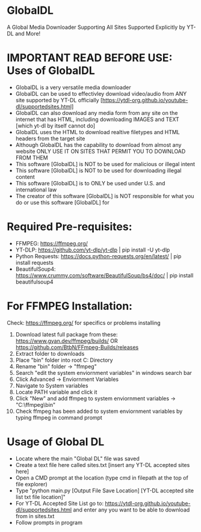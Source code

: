 # GlobalDL
A Global Media Downloader Supporting All Sites Supported Explicitly by YT-DL and More!

# IMPORTANT READ BEFORE USE: Uses of GlobalDL
- GlobalDL is a very versatile media downloader
- GlobalDL can be used to effectivley download video/audio from ANY site supported by YT-DL officially [https://ytdl-org.github.io/youtube-dl/supportedsites.html]
- GlobalDL can also download any media form from any site on the internet that has HTML, including downloading IMAGES and TEXT [which yt-dl by itself cannot do]
- GlobalDL uses the HTML to download realtive filetypes and HTML headers from the target site
- Although GlobalDL has the capability to download from almost any website ONLY USE IT ON SITES THAT PERMIT YOU TO DOWNLOAD FROM THEM
- This software [GlobalDL] is NOT to be used for malicious or illegal intent
- This software [GlobalDL] is NOT to be used for downloading illegal content
- This software [GlobalDL] is to ONLY be used under U.S. and international law
- The creator of this software [GlobalDL] is NOT responsible for what you do or use this software [GlobalDL] for

# Required Pre-requisites:
- FFMPEG: https://ffmpeg.org/
- YT-DLP: https://github.com/yt-dlp/yt-dlp | pip install -U yt-dlp
- Python Requests: https://docs.python-requests.org/en/latest/ | pip install requests
- BeautifulSoup4: https://www.crummy.com/software/BeautifulSoup/bs4/doc/ | pip install beautifulsoup4

# For FFMPEG Installation:
Check: https://ffmpeg.org/ for specifics or problems installing
1. Download latest full package from these: https://www.gyan.dev/ffmpeg/builds/ OR https://github.com/BtbN/FFmpeg-Builds/releases
2. Extract folder to downloads
3. Place "bin" folder into root C: Directory
4. Rename "bin" folder -> "ffmpeg"
5. Search "edit the system enviornment variables" in windows search bar
6. Click Advanced -> Enviornment Variables
7. Navigate to System variables
8. Locate PATH variable and click it
9. Click "New" and add ffmpeg to system enviornment variables -> "C:\ffmpeg\bin"
10. Check ffmpeg has been added to system enviornment variables by typing ffmpeg in command prompt

# Usage of Global DL
- Locate where the main "Global DL" file was saved
- Create a text file here called sites.txt [insert any YT-DL accepted sites here]
- Open a CMD prompt at the location (type cmd in filepath at the top of file explorer)
- Type "python main.py [Output File Save Location] [YT-DL accepted site list txt file location]"
- For YT-DL Accepted Site List go to: https://ytdl-org.github.io/youtube-dl/supportedsites.html and enter any you want to be able to download from in sites.txt
- Follow prompts in program
